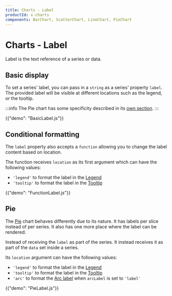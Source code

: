 ```yaml
---
title: Charts - Label
productId: x-charts
components: BarChart, ScatterChart, LineChart, PieChart
---
```


# Charts - Label

<p class="description">Label is the text reference of a series or data.</p>

## Basic display

To set a series' label, you can pass in a `string` as a series' property `label`.
The provided label will be visible at different locations such as the legend, or the tooltip.

:::info
The Pie chart has some specificity described in its [own section](#pie).
:::

{{"demo": "BasicLabel.js"}}

## Conditional formatting

The `label` property also accepts a `function` allowing you to change the label content based on location.

The function receives `location` as its first argument which can have the following values:

- `'legend'` to format the label in the [Legend](/x/react-charts/legend/)
- `'tooltip'` to format the label in the [Tooltip](/x/react-charts/tooltip/)

{{"demo": "FunctionLabel.js"}}

## Pie

The [Pie](/x/react-charts/pie/) chart behaves differently due to its nature.
It has labels per slice instead of per series.
It also has one more place where the label can be rendered.

Instead of receiving the `label` as part of the series.
It instead receives it as part of the `data` set inside a series.

Its `location` argument can have the following values:

- `'legend'` to format the label in the [Legend](/x/react-charts/legend/)
- `'tooltip'` to format the label in the [Tooltip](/x/react-charts/tooltip/)
- `'arc'` to format the [Arc label](/x/react-charts/pie/#labels) when `arcLabel` is set to `'label'`

{{"demo": "PieLabel.js"}}
